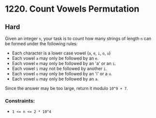 # 1220. Count Vowels Permutation

## Hard

Given an integer `n`, your task is to count how many strings of length `n` can be formed under the following rules:

- Each character is a lower case vowel (`a`, `e`, `i`, `o`, `u`)
- Each vowel `a` may only be followed by an `e`.
- Each vowel `e` may only be followed by an 'a' or an `i`.
- Each vowel `i` may not be followed by another `i`.
- Each vowel `o` may only be followed by an 'i' or a `u`.
- Each vowel `u` may only be followed by an `a`.

Since the answer may be too large, return it modulo `10^9 + 7`.

### Constraints:

- `1 <= n <= 2 * 10^4`
